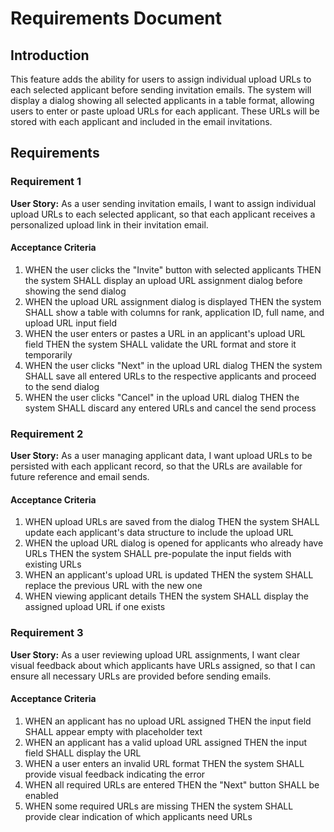 # Requirements Document

## Introduction

This feature adds the ability for users to assign individual upload URLs to each selected applicant before sending invitation emails. The system will display a dialog showing all selected applicants in a table format, allowing users to enter or paste upload URLs for each applicant. These URLs will be stored with each applicant and included in the email invitations.

## Requirements

### Requirement 1

**User Story:** As a user sending invitation emails, I want to assign individual upload URLs to each selected applicant, so that each applicant receives a personalized upload link in their invitation email.

#### Acceptance Criteria

1. WHEN the user clicks the "Invite" button with selected applicants THEN the system SHALL display an upload URL assignment dialog before showing the send dialog
2. WHEN the upload URL assignment dialog is displayed THEN the system SHALL show a table with columns for rank, application ID, full name, and upload URL input field
3. WHEN the user enters or pastes a URL in an applicant's upload URL field THEN the system SHALL validate the URL format and store it temporarily
4. WHEN the user clicks "Next" in the upload URL dialog THEN the system SHALL save all entered URLs to the respective applicants and proceed to the send dialog
5. WHEN the user clicks "Cancel" in the upload URL dialog THEN the system SHALL discard any entered URLs and cancel the send process

### Requirement 2

**User Story:** As a user managing applicant data, I want upload URLs to be persisted with each applicant record, so that the URLs are available for future reference and email sends.

#### Acceptance Criteria

1. WHEN upload URLs are saved from the dialog THEN the system SHALL update each applicant's data structure to include the upload URL
2. WHEN the upload URL dialog is opened for applicants who already have URLs THEN the system SHALL pre-populate the input fields with existing URLs
3. WHEN an applicant's upload URL is updated THEN the system SHALL replace the previous URL with the new one
4. WHEN viewing applicant details THEN the system SHALL display the assigned upload URL if one exists

### Requirement 3

**User Story:** As a user reviewing upload URL assignments, I want clear visual feedback about which applicants have URLs assigned, so that I can ensure all necessary URLs are provided before sending emails.

#### Acceptance Criteria

1. WHEN an applicant has no upload URL assigned THEN the input field SHALL appear empty with placeholder text
2. WHEN an applicant has a valid upload URL assigned THEN the input field SHALL display the URL
3. WHEN a user enters an invalid URL format THEN the system SHALL provide visual feedback indicating the error
4. WHEN all required URLs are entered THEN the "Next" button SHALL be enabled
5. WHEN some required URLs are missing THEN the system SHALL provide clear indication of which applicants need URLs

